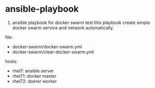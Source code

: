 # ansible-playbook
1. ansible playbook for docker swarm test
this playbook create simple docker swarm service and network automatically.

file: 
- docker-swarm/docker-swarm.yml
- docker-swarm/clear-docker-swarm.yml

hosts:
- rhel7: ansible server
- rhel71: docker master
- rhel72: doerer worker
